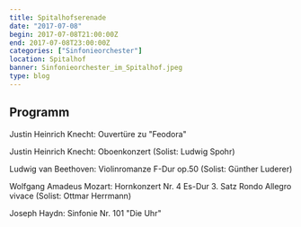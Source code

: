 ```yaml
---
title: Spitalhofserenade
date: "2017-07-08"
begin: 2017-07-08T21:00:00Z
end: 2017-07-08T23:00:00Z
categories: ["Sinfonieorchester"]
location: Spitalhof
banner: Sinfonieorchester_im_Spitalhof.jpeg
type: blog
---
```

## Programm

Justin Heinrich Knecht: Ouvertüre zu "Feodora"

Justin Heinrich Knecht: Oboenkonzert (Solist: Ludwig Spohr)

Ludwig van Beethoven: Violinromanze F-Dur op.50 (Solist: Günther Luderer)

Wolfgang Amadeus  Mozart: Hornkonzert Nr. 4 Es-Dur 3. Satz Rondo Allegro vivace (Solist: Ottmar Herrmann)

Joseph Haydn: Sinfonie Nr. 101 "Die Uhr"